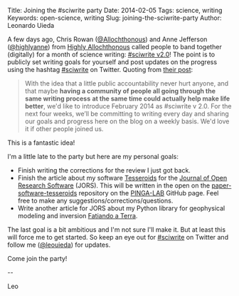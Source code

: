 Title: Joining the #sciwrite party
Date: 2014-02-05
Tags: science, writing
Keywords: open-science, writing
Slug: joining-the-sciwrite-party
Author: Leonardo Uieda

A few days ago,
Chris Rowan ([@Allochthonous](https://twitter.com/allochthonous))
and
Anne Jefferson ([@highlyanne](https://twitter.com/highlyanne))
from [Highly Allochthonous](http://all-geo.org/highlyallochthonous/)
called people to band together (digitally)
for a month of science writing:
[#sciwrite v2.0](
http://all-geo.org/highlyallochthonous/2014/02/28-days-of-sciwrite/)!
The point is to publicly set writing goals for yourself
and post updates on the progress
using the hashtag
[#sciwrite](https://twitter.com/search?q=%23sciwrite&src=hash&f=realtime)
on Twitter.
Quoting from [their post](
http://all-geo.org/highlyallochthonous/2014/02/28-days-of-sciwrite/):

> With the idea that a little public accountability never hurt anyone, and that
> maybe **having a community of people all going through the same writing process**
> **at the same time could actually help make life better**, we'd like to introduce
> February 2014 as #sciwrite v 2.0. For the next four weeks, we’ll be
> committing to writing every day and sharing our goals and progress here on
> the blog on a weekly basis. We'd love it if other people joined us.

This is a fantastic idea!

I'm a little late to the party but here are my personal goals:

* Finish writing the corrections for the review I just got back.
* Finish the article about my software
  [Tesseroids](http://www.leouieda.com/tesseroids/) for the
  [Journal of Open Research Software](http://openresearchsoftware.metajnl.com/)
  (JORS).
  This will be written in the open on the [paper-software-tesseroids](
  https://github.com/pinga-lab/paper-software-tesseroids) repository on the
  [PINGA-LAB](https://github.com/pinga-lab) GitHub page.
  Feel free to make any suggestions/corrections/questions.
* Write another article for JORS
  about my Python library for geophysical modeling and inversion
  [Fatiando a Terra](http://fatiando.org/).

The last goal is a bit ambitious
and I'm not sure I'll make it.
But at least this will
force me to get started.
So keep an eye out for
[#sciwrite](https://twitter.com/search?q=%23sciwrite&src=hash&f=realtime)
on Twitter
and follow me
([@leouieda](https://twitter.com/leouieda))
for updates.

Come join the party!


--

Leo

